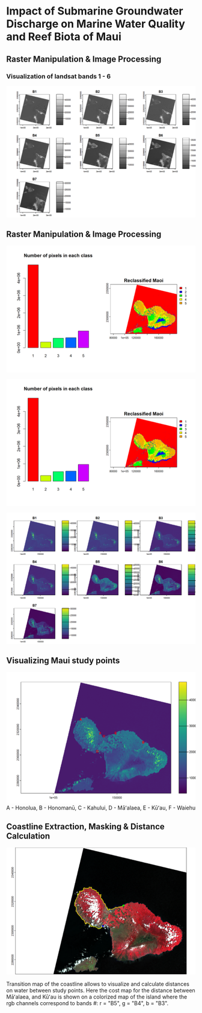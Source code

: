 # Impact of Submarine Groundwater Discharge on Marine Water Quality and Reef Biota of Maui

## Raster Manipulation & Image Processing

### Visualization of landsat bands 1 - 6
![Landsat images](ImageAnalysis/Bands_1-6.png)

## Raster Manipulation & Image Processing

![Raster Classification](ImageAnalysis/Raster_classification.png)

![Raster Classification](ImageAnalysis/Raster_classification.png)

![Cropping everything but the island being studied](ImageAnalysis/landsat_bands_1-6_cropped.png)

## Visualizing Maui study points

![Locations on Maui studied](ImageAnalysis/Maoi_sites_studied.png)
A - Honolua,
B - Honomanū,
C - Kahului,
D - Māʻalaea,
E - Kūʻau,
F - Waiehu

## Coastline Extraction, Masking & Distance Calculation
![Coastline Extraction, Masking & Distance Calculation](ImageAnalysis/Transition_Map.png)

Transition map of the coastline allows to visualize and calculate distances on water between study points. Here the cost map for the distance between Māʻalaea, and Kūʻau is shown on a colorized map of the island where the rgb channels correspond to bands #: r = "B5", g = "B4", b = "B3".

